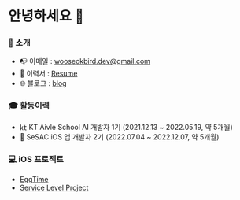 # 안녕하세요 👋
### 🤖 소개 
- 📭 이메일 : [wooseokbird.dev@gmail.com](wooseokbird.dev@gmail.com)
- 🔖 이력서 : [Resume](https://wave-sloth-474.notion.site/50ce7e18424a46989fe8915c8d08bb62)
- 🌐 블로그 : [blog](https://hotsanit.tistory.com/)

### 🎓 활동이력 
- ㏏ KT Aivle School AI 개발자 1기 (2021.12.13 ~ 2022.05.19, 약 5개월)
- 🌱 SeSAC iOS 앱 개발자 2기 (2022.07.04 ~ 2022.12.07, 약 5개월)


### 💻 iOS 프로젝트 
- [EggTime](https://github.com/WooseokJ/EggTime)
- [Service Level Project](https://github.com/WooseokJ/ServiceLevelProject)
